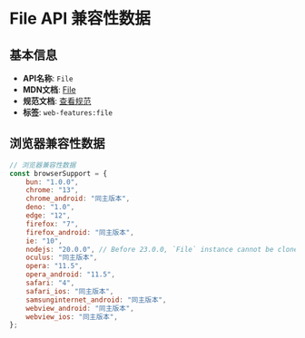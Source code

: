 # File API 兼容性数据

## 基本信息

- **API名称**: `File`
- **MDN文档**: [File](https://developer.mozilla.org/docs/Web/API/File)
- **规范文档**: [查看规范](https://w3c.github.io/FileAPI/#file-section)
- **标签**: `web-features:file`

## 浏览器兼容性数据

```javascript
// 浏览器兼容性数据
const browserSupport = {
    bun: "1.0.0",
    chrome: "13",
    chrome_android: "同主版本",
    deno: "1.0",
    edge: "12",
    firefox: "7",
    firefox_android: "同主版本",
    ie: "10",
    nodejs: "20.0.0", // Before 23.0.0, `File` instance cannot be cloned.,
    oculus: "同主版本",
    opera: "11.5",
    opera_android: "11.5",
    safari: "4",
    safari_ios: "同主版本",
    samsunginternet_android: "同主版本",
    webview_android: "同主版本",
    webview_ios: "同主版本",
};

```


